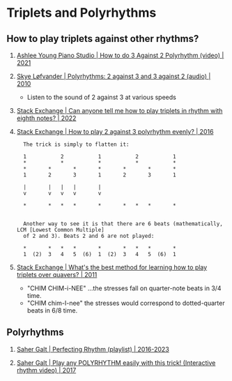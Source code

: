 # Triplets and Polyrhythms

## How to play triplets against other rhythms?

1. [Ashlee Young Piano Studio | How to do 3 Against 2 Polyrhythm (video) | 2021](https://www.youtube.com/watch?v=n0plki8p1rU)

1. [Skye Løfvander | Polyrhythms: 2 against 3 and 3 against 2 (audio) | 2010](https://www.youtube.com/watch?v=8ePgZPuhCAo)
   - Listen to the sound of 2 against 3 at various speeds

1. [Stack Exchange | Can anyone tell me how to play triplets in rhythm with eighth notes? | 2022](https://music.stackexchange.com/questions/123367/can-anyone-tell-me-how-to-play-triplets-in-rhythm-with-eighth-notes)

1. [Stack Exchange | How to play 2 against 3 polyrhythm evenly? | 2016](https://music.stackexchange.com/questions/42739/how-to-play-2-against-3-polyrhythm-evenly/45828)
   ```
     The trick is simply to flatten it:

     1           2           1           2           1
     *           *           *           *           *
     *       *       *       *       *       *       *
     1       2       3       1       2       3       1

     |       |   |   |       |
     v       v   v   v       v

     *       *   *   *       *       *   *   *       *


     Another way to see it is that there are 6 beats (mathematically, LCM [Lowest Common Multiple]
     of 2 and 3). Beats 2 and 6 are not played:

     *       *   *   *       *       *   *   *       *
     1  (2)  3   4   5  (6)  1  (2)  3   4   5  (6)  1
   ```

1. [Stack Exchange | What's the best method for learning how to play triplets over quavers? | 2011](https://music.stackexchange.com/questions/3444/whats-the-best-method-for-learning-how-to-play-triplets-over-quavers)
   - "CHIM CHIM-i-NEE" ...the stresses fall on quarter-note beats in 3/4 time.
   - "CHIM chim-I-nee" the stresses would correspond to dotted-quarter beats in 6/8 time.


## Polyrhythms

1. [Saher Galt | Perfecting Rhythm (playlist) | 2016-2023](https://www.youtube.com/playlist?list=PLL_-wssODcBPiAtEQYgAMWLj2WJdMvYlm)

1. [Saher Galt | Play any POLYRHYTHM easily with this trick! (Interactive rhythm video) | 2017](https://www.youtube.com/watch?v=b29H5RLcijs)

